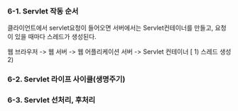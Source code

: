 ### 6-1. Servlet 작동 순서 
클라이언트에서 servlet요청이 들어오면 서버에서는 Servlet컨테이너를 만들고, 요청이 있을 때마다 스레드가 생성된다.

웹 브라우저 -> 웹 서버 -> 웹 어플리케이션 서버 -> Servlet 컨테이너 [ 1) 스레드 생성 2) 

### 6-2. Servlet 라이프 사이클(생명주기)

### 6-3. Servlet 선처리, 후처리
<!--stackedit_data:
eyJoaXN0b3J5IjpbLTEwMzM3MDYzLC0xNjExMzk5NDkyLC0yMD
g4NzQ2NjEyXX0=
-->
